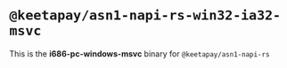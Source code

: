 # `@keetapay/asn1-napi-rs-win32-ia32-msvc`

This is the **i686-pc-windows-msvc** binary for `@keetapay/asn1-napi-rs`
